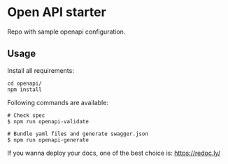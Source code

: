 # Open API starter

Repo with sample openapi configuration.

## Usage

Install all requirements:

```
cd openapi/
npm install
```

Following commands are available:
```
# Check spec
$ npm run openapi-validate

# Bundle yaml files and generate swagger.json
$ npm run openapi-generate
```


If you wanna deploy your docs, one of the best choice is: https://redoc.ly/
